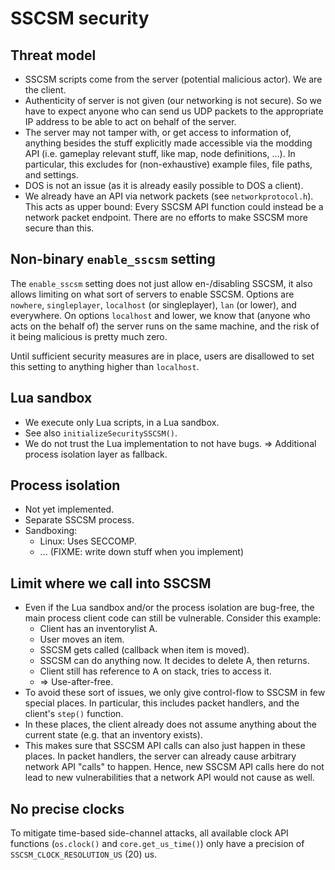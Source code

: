 # SSCSM security


## Threat model

* SSCSM scripts come from the server (potential malicious actor). We are the client.
* Authenticity of server is not given (our networking is not secure). So we have
  to expect anyone who can send us UDP packets to the appropriate IP address to be
  able to act on behalf of the server.
* The server may not tamper with, or get access to information of, anything besides
  the stuff explicitly made accessible via the modding API (i.e. gameplay relevant
  stuff, like map, node definitions, ...).
  In particular, this excludes for (non-exhaustive) example files, file paths,
  and settings.
* DOS is not an issue (as it is already easily possible to DOS a client).
* We already have an API via network packets (see `networkprotocol.h`).
  This acts as upper bound: Every SSCSM API function could instead be a network
  packet endpoint. There are no efforts to make SSCSM more secure than this.


## Non-binary `enable_sscsm` setting

The `enable_sscsm` setting does not just allow en-/disabling SSCSM, it also allows
limiting on what sort of servers to enable SSCSM. Options are `nowhere`, `singleplayer`,
`localhost` (or singleplayer), `lan` (or lower), and everywhere.
On options `localhost` and lower, we know that (anyone who acts on the behalf of)
the server runs on the same machine, and the risk of it being malicious is pretty
much zero.

Until sufficient security measures are in place, users are disallowed to set this
setting to anything higher than `localhost`.


## Lua sandbox

* We execute only Lua scripts, in a Lua sandbox.
* See also `initializeSecuritySSCSM()`.
* We do not trust the Lua implementation to not have bugs. => Additional process
  isolation layer as fallback.


## Process isolation

* Not yet implemented.
* Separate SSCSM process.
* Sandboxing:
  * Linux: Uses SECCOMP.
  * ... (FIXME: write down stuff when you implement)


## Limit where we call into SSCSM

* Even if the Lua sandbox and/or the process isolation are bug-free, the main
  process client code can still be vulnerable. Consider this example:
  * Client has an inventorylist A.
  * User moves an item.
  * SSCSM gets called (callback when item is moved).
  * SSCSM can do anything now. It decides to delete A, then returns.
  * Client still has reference to A on stack, tries to access it.
  * => Use-after-free.
* To avoid these sort of issues, we only give control-flow to SSCSM in few special
  places.
  In particular, this includes packet handlers, and the client's `step()` function.
* In these places, the client already does not assume anything about the current
  state (e.g. that an inventory exists).
* This makes sure that SSCSM API calls can also just happen in these places.
  In packet handlers, the server can already cause arbitrary network API "calls"
  to happen. Hence, new SSCSM API calls here do not lead to new vulnerabilities
  that a network API would not cause as well.


## No precise clocks

To mitigate time-based side-channel attacks, all available clock API functions
(`os.clock()` and `core.get_us_time()`) only have a precision of
`SSCSM_CLOCK_RESOLUTION_US` (20) us.
